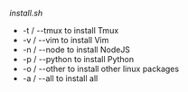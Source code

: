 *install.sh* 

* -t / --tmux to install Tmux
* -v / --vim to install Vim
* -n / --node to install NodeJS
* -p / --python to install Python
* -o / --other to install other linux packages
* -a / --all to install all
